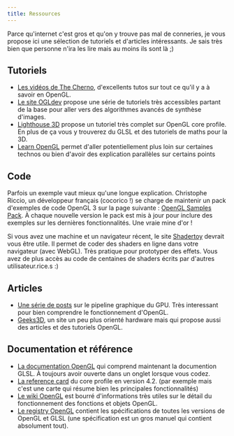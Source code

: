 ```yaml
---
title: Ressources
---
```


Parce qu'internet c'est gros et qu'on y trouve pas mal de conneries, je vous propose ici une sélection de tutoriels et d'articles intéressants. Je sais très bien que personne n'ira les lire mais au moins ils sont là ;)

## Tutoriels

- [Les vidéos de The Cherno](https://youtu.be/W3gAzLwfIP0?list=PLlrATfBNZ98foTJPJ_Ev03o2oq3-GGOS2), d'excellents tutos sur tout ce qu'il y a à savoir en OpenGL.
- [Le site OGLdev](http://ogldev.atspace.co.uk/) propose une série de tutoriels très accessibles partant de la base pour aller vers des algorithmes avancés de synthèse d'images.
- [Lighthouse 3D](http://www.lighthouse3d.com/) propose un tutoriel très complet sur OpenGL core profile. En plus de ça vous y trouverez du GLSL et des tutoriels de maths pour la 3D.
- [Learn OpenGL](https://learnopengl.com/) permet d'aller potentiellement plus loin sur certaines technos ou bien d'avoir des explication parallèles sur certains points

## Code

Parfois un exemple vaut mieux qu'une longue explication. Christophe Riccio, un développeur français (cocorico !) se charge de maintenir un pack d'exemples de code OpenGL 3 sur la page suivante : [OpenGL Samples Pack](http://www.g-truc.net/project-0026.html#menu). À chaque nouvelle version le pack est mis à jour pour inclure des exemples sur les dernières fonctionnalités. Une vraie mine d'or !

Si vous avez une machine et un navigateur récent, le site [Shadertoy](https://www.shadertoy.com/) devrait vous être utile. Il permet de coder des shaders en ligne dans votre navigateur (avec WebGL). Très pratique pour prototyper des effets. Vous avez de plus accès au code de centaines de shaders écrits par d'autres utilisateur.rice.s :)

## Articles

- [Une série de posts](http://fgiesen.wordpress.com/category/graphics-pipeline/) sur le pipeline graphique du GPU. Très interessant pour bien comprendre le fonctionnement d'OpenGL.
- [Geeks3D](http://www.geeks3d.com/), un site un peu plus orienté hardware mais qui propose aussi des articles et des tutoriels OpenGL.

## Documentation et référence

- [La documentation OpenGL](https://registry.khronos.org/OpenGL-Refpages/gl4/) qui comprend maintenant la documention GLSL. À toujours avoir ouverte dans un onglet lorsque vous codez.
- [La reference card](https://www.opengl.org/sdk/docs/reference_card/opengl42-core-quick-reference-card.pdf) du core profile en version 4.2. (par exemple mais c'est une carte qui résume bien les principales fonctionnalités)
- [Le wiki OpenGL](https://www.opengl.org/wiki/Main_Page) est bourré d'informations très utiles sur le détail du fonctionnement des fonctions et objets OpenGL.
- [Le registry OpenGL](https://www.opengl.org/registry/) contient les spécifications de toutes les versions de OpenGL et GLSL (une spécification est un gros manuel qui contient absolument tout).